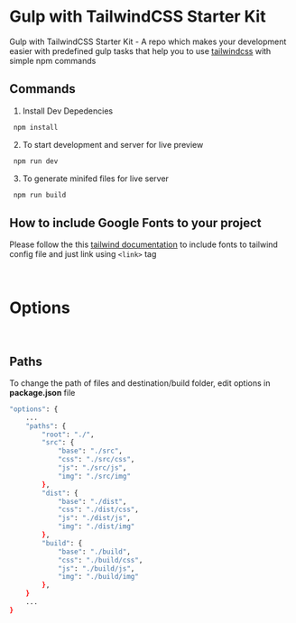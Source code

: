 # Gulp with TailwindCSS Starter Kit

Gulp with TailwindCSS Starter Kit - A repo which makes your development easier with predefined gulp tasks that help you to use [tailwindcss](https://github.com/tailwindcss/tailwindcss) with simple npm commands 

## Commands

1. Install Dev Depedencies
```sh
 npm install
```
2. To start development and server for live preview
```sh
 npm run dev
```
3. To generate minifed files for live server
```sh
 npm run build 
```

## How to include Google Fonts to your project

Please follow the this [tailwind documentation](https://tailwindcss.com/docs/fonts/#font-families) to include fonts to tailwind config file and just link using `<link>` tag

 
# Options
 

## Paths
To change the path of files and destination/build folder, edit options in **package.json** file
```sh
"options": {
    ...
    "paths": {
        "root": "./",
        "src": {
            "base": "./src",
            "css": "./src/css",
            "js": "./src/js",
            "img": "./src/img"
        },
        "dist": {
            "base": "./dist",
            "css": "./dist/css",
            "js": "./dist/js",
            "img": "./dist/img"
        },
        "build": {
            "base": "./build",
            "css": "./build/css",
            "js": "./build/js",
            "img": "./build/img"
        },
    }
    ...
}
```